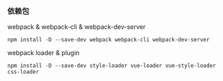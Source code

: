 ### 依赖包
webpack & webpack-cli & webpack-dev-server
```
npm install -D --save-dev webpack webpack-cli webpack-dev-server
```

webpack loader & plugin
```
npm install -D --save-dev style-loader vue-loader vue-style-loader css-loader

```

